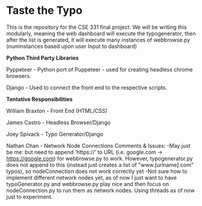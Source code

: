 # Taste the Typo

This is the repository for the CSE 331 final project. We will be writing this modularly, meaning the web dashboard will execute the typogenerator,
then after the list is generated, it will execute many instances of webbrowse.py (numinstances based upon user Input to dashboard)

**Python Third Party Libraries**

Pyppeteer - Python port of Puppeteer - used for creating headless chrome browsers.

Django - Used to connect the front end to the respective scripts.


**Tentative Responsibilities**

William Braxton - Front End (HTML/CSS)

James Castro - Headless Browser/Django

Joey Spivack - Typo Generator/Django

Nathan Chan - Network Node Connections
Comments & Issues:
    -May just be me: but need to append 'https://' to URL (i.e. google.com -> https://google.com) for webbrowse.py to work.
        However, typogenerator.py does not append to this (instead just creates a list of "www.[urlname].com" typos), so nodeConnection does not work correctly yet
    -Not sure how to implement different network nodes yet, as of now I just want to have typoGenerator.py and webbrowse.py play nice and then focus on nodeConnection.py to
        run them as network nodes. Using threads as of now just to experiment.
    
